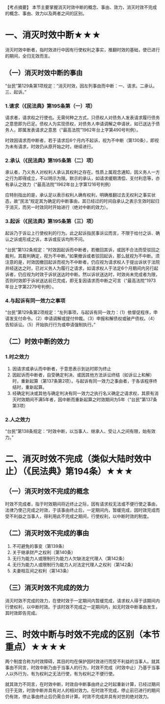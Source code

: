 【考点摘要】
本节主要掌握消灭时效中断的概念、事由、效力，消灭时效不完成的概念、事由、效力以及两者之间的区别。
# 一、消灭时效中断★★★
消灭时效中断者，指时效进行中因有行使权利之事实，推翻时效的基础，使已进行的期间，全归无效而言。
## （一）消灭时效中断的事由
“台民”第129条第1项规定：“消灭时效，因左列事由而中断：一、请求。二承认。三、起诉。”
### 1.请求（《民法典》第195条第（一）项）
请求者，请求权之行使也。无需何种之方式，只债权人对债务人发表请求履行债务之意思即为已足。债权人为实现债权，对债务人申请调解之申请状，如已送达于债务人，即属发表请求之意思（“最高法院”1962年台上字第490号判例）。

时效因请求而中断者，若于请求后6个月内不起诉，视为不中断（第130条），即视为未有请求，时效仍从原开始之时，继续进行。
### 2.承认（《民法典》第195条第（二）项）
承认者，乃义务人对权利人承认其权利之存在。性质上属观念通知，因义务人一方之行为即得成立，不以明示为限。默示的承认，如请求缓期清偿、支付利息等，亦有承认之效力（“最高法院”1962年台上字第1216号判例）

应特别指出的是，承认足以表示权利人确有权利，明确推翻过去无权利之事实状态，故“民法”规定其为确定的中断事由，其已经过的时间自承认之表示生效时起归于消灭，而另一时效同时开始进行（绝对中断的效力）。
### 3.起诉（《民法典》第195条第（三）项）
起诉乃于诉讼上行使权利的行为。此之起诉指民事诉讼而言，不限于给付之诉、确认之诉或形成之诉，本诉或反诉均所不问。

“台民”第132条规定：“时效因起诉而中断者，若撤回其诉，或因不合法而受驳回之裁判，其裁判确定，视为不中断。”如果撤诉或者驳回起诉，那么就视为不中断。须注意的是，时效因撤回起诉而视为不中断者，仍应视为请求权人于提出诉状于法院并经送达之时，已对义务人为履行之请求，如请求权人于法定6个月期间内另行起诉者，仍应视为时效于诉状送达时中断。然以诉状送达时，时效尚未完成者为限，否则时效即于诉状送达前已完成，即无复因请求而中断之可言（“最高法院”1973年台上字第2279号判例）。
### 4.与起诉有同一效力之事项
“台民”第129条第2项规定：“左列事项，与起诉有同一效力：（1）依督促程序，申请发支付命令。（2）申请调解或提付仲裁。（3）申报和解债权或破产债权。（4）告知诉讼。（5）开始执行行为或申请强制执行。”
## （二）时效中断的效力
### 1.时之效力
1. 因请求或承认而中断者，于意思表示到达时即为终止
2. 因起诉而中断者，自受确定判决、或因其他方法诉讼终结（如诉讼上和解）时，重新起算（第137条第2项）。与起诉有同一效力之事由者，于各该程序终结时，重新起算。
3. 经确定判决或其他与确定判决有同一效力之执行名义确定之请求权，其原有消灭时效期间不满5年者，因中断而重新起算之时效期间为5年（“台民”第137条第3项）
### 2.人之效力
“台民”第138条规定：“时效中断，以当事人、继承人、受让人之间有限，始有效力。”
# 二、消灭时效不完成（类似大陆时效中止）（《民法典》第194条）★★★
## （一）消灭时效不完成的概念
时效不完成者，指于时效期间将近终止之际，因有请求权无法或不便行使之事由，法律乃使己完成之时效，于该事由终止后，一定期间内，暂缓完成，因时效完成而受不利益之当事人，得利用此不完成之期间，行使权利，以中断时效的制度。
## （二）消灭时效不完成的事由
1. 不可避免的事变（第139条）
2. 关于继承财产之权利（第140条）
3. 无行为能力人或限制行为能力人欠缺法定代理人（第142条）
4. 无行为能力人或限制行为能力人对法定代理人之权利（第142条）
5. 夫妻相互间之权利（第143条）
## （三）消灭时效不完成的效力
消灭时效不完成的效力，在使时效于一定期间内暂缓完成，请求权人得于该期间内行使权利，以中断时效。于该时效不完成之一定期间内，如无时效中断事由发生，其时效即告完成。
# 三、时效中断与时效不完成的区别（本节重点）★★★★
两个制度合称为时效障碍，其目的均在保护因时效进行而受不利益的当事人。就其事由不同言，时效中断乃由于当事人的行为，时效不完成（时效中止）乃基于当事人以外行为，有为权利之无法行使，有为权利之不便行使。

就其效力不同言，在时效中断，时效自中断事由终止之时起重新计算，已经过期间归于无效，时效中断并具有对人的相对效力。在时效不完成，停止前已进行的期间仍有效，停止事由终止后仍需合并计算。时效不完成并具有对世的绝对效力。